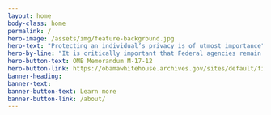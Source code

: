 ```yaml
---
layout: home
body-class: home
permalink: /
hero-image: /assets/img/feature-background.jpg
hero-text: "Protecting an individual’s privacy is of utmost importance"
hero-by-line: "It is critically important that Federal agencies remain vigilant and prepare for and understand how to respond to a breach."
hero-button-text: OMB Memorandum M-17-12
hero-button-link: https://obamawhitehouse.archives.gov/sites/default/files/omb/memoranda/2017/m-17-12_0.pdf
banner-heading: 
banner-text: 
banner-button-text: Learn more
banner-button-link: /about/
---
```


